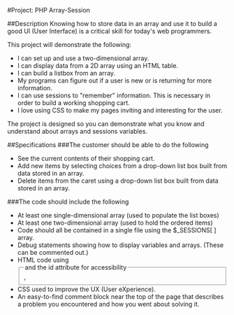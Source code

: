 #Project: PHP Array-Session

##Description
Knowing how to store data in an array and use it to build a good UI (User Interface) is a critical skill for today's web programmers. 

This project will demonstrate the following:

+ I can set up and use a two-dimensional array.
+ I can display data from a 2D array using an HTML table.
+ I can build a listbox from an array.
+ My programs can figure out if a user is new or is returning for more information.
+ I can use sessions to "remember" information. This is necessary in order to build a working shopping cart.
+ I love using CSS to make my pages inviting and interesting for the user. 

The project is designed so you can demonstrate what you know and understand about arrays and sessions variables.

##Specifications
###The customer should be able to do the following
+ See the current contents of their shopping cart.
+ Add new items by selecting choices from a drop-down list box built from data stored in an array.
+ Delete items from the caret using a drop-down list box built from data stored in an array.

###The code should include the following
- At least one single-dimensional array (used to populate the list boxes)
- At least one two-dimensional array (used to hold the ordered items)
- Code should all be contained in a single file using the $_SESSIONS[ ] array.
- Debug statements showing how to display variables and arrays. (These can be commented out.)
- HTML code using <fieldset>, <legend> and the id attribute for accessibility
- CSS used to improve the UX (User eXperience).
- An easy-to-find comment block near the top of the page that describes a problem you encountered and how you went about solving it.